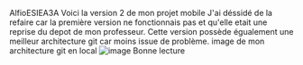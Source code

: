 AlfioESIEA3A
Voici la version 2 de mon projet mobile 
J'ai déssidé de la refaire car la première version ne fonctionnais pas et qu'elle etait une reprise du depot de mon professeur. 
Cette version possède égualement une meilleur architecture git car moins issue de problème. 
image de mon architecture git en local
![image](https://user-images.githubusercontent.com/61840476/120209676-3e55e480-c22f-11eb-95c5-47dc81d94ae5.png)
Bonne lecture 
